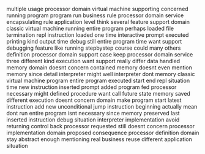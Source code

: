 multiple usage processor domain virtual machine supporting concerned running program program run business rule processor domain service encapsulating rule application level think several feature support domain classic virtual machine running entire program perhaps loaded file termination repl instruction loaded one time interactive prompt executed printing kind output time debug still entire program time want support debugging feature like running stepbystep course could many others definition processor domain support case keep processor domain service three different kind execution want support really differ data handled memory domain doesnt concern contained memory doesnt even mention memory since detail interpreter might well interpreter dont memory classic virtual machine program entire program executed start end repl situation time new instruction inserted prompt added program fed processor necessary might defined procedure want call future state memory saved different execution doesnt concern domain make program start latest instruction add new unconditional jump instruction beginning actually mean dont run entire program isnt necessary since memory preserved last inserted instruction debug situation interpreter implementation avoid returning control back processor requested still doesnt concern processor implementation domain proposed consequence processor definition domain stay abstract enough mentioning real business reuse different application situation